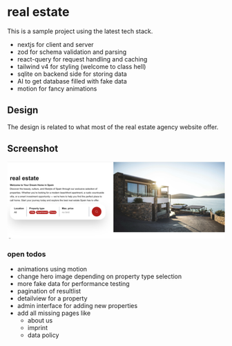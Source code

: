 # real estate

This is a sample project using the latest tech stack.

- nextjs for client and server
- zod for schema validation and parsing
- react-query for request handling and caching
- tailwind v4 for styling (welcome to class hell)
- sqlite on backend side for storing data
- AI to get database filled with fake data
- motion for fancy animations

## Design

The design is related to what most of the real estate agency website offer.

## Screenshot

![alt text](screens/overview.png)

### open todos

- animations using motion
- change hero image depending on property type selection
- more fake data for performance testing
- pagination of resultlist
- detailview for a property
- admin interface for adding new properties
- add all missing pages like
  - about us
  - imprint
  - data policy
